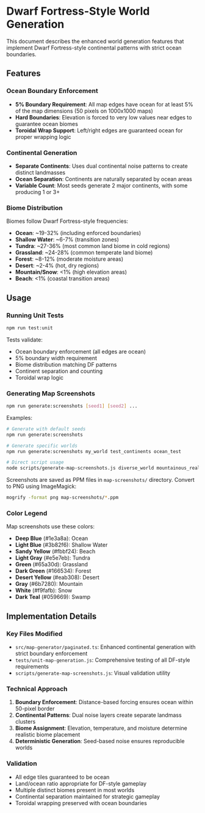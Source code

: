 # Dwarf Fortress-Style World Generation

This document describes the enhanced world generation features that implement Dwarf Fortress-style continental patterns with strict ocean boundaries.

## Features

### Ocean Boundary Enforcement
- **5% Boundary Requirement**: All map edges have ocean for at least 5% of the map dimensions (50 pixels on 1000x1000 maps)
- **Hard Boundaries**: Elevation is forced to very low values near edges to guarantee ocean biomes
- **Toroidal Wrap Support**: Left/right edges are guaranteed ocean for proper wrapping logic

### Continental Generation
- **Separate Continents**: Uses dual continental noise patterns to create distinct landmasses
- **Ocean Separation**: Continents are naturally separated by ocean areas
- **Variable Count**: Most seeds generate 2 major continents, with some producing 1 or 3+

### Biome Distribution
Biomes follow Dwarf Fortress-style frequencies:
- **Ocean**: ~19-32% (including enforced boundaries)
- **Shallow Water**: ~6-7% (transition zones)
- **Tundra**: ~27-36% (most common land biome in cold regions)
- **Grassland**: ~24-28% (common temperate land biome)
- **Forest**: ~8-12% (moderate moisture areas)
- **Desert**: ~2-4% (hot, dry regions)
- **Mountain/Snow**: <1% (high elevation areas)
- **Beach**: <1% (coastal transition areas)

## Usage

### Running Unit Tests
```bash
npm run test:unit
```

Tests validate:
- Ocean boundary enforcement (all edges are ocean)
- 5% boundary width requirement
- Biome distribution matching DF patterns
- Continent separation and counting
- Toroidal wrap logic

### Generating Map Screenshots
```bash
npm run generate:screenshots [seed1] [seed2] ...
```

Examples:
```bash
# Generate with default seeds
npm run generate:screenshots

# Generate specific worlds
npm run generate:screenshots my_world test_continents ocean_test

# Direct script usage
node scripts/generate-map-screenshots.js diverse_world mountainous_realm
```

Screenshots are saved as PPM files in `map-screenshots/` directory. Convert to PNG using ImageMagick:
```bash
mogrify -format png map-screenshots/*.ppm
```

### Color Legend
Map screenshots use these colors:
- **Deep Blue** (#1e3a8a): Ocean
- **Light Blue** (#3b82f6): Shallow Water  
- **Sandy Yellow** (#fbbf24): Beach
- **Light Gray** (#e5e7eb): Tundra
- **Green** (#65a30d): Grassland
- **Dark Green** (#166534): Forest
- **Desert Yellow** (#eab308): Desert
- **Gray** (#6b7280): Mountain
- **White** (#f9fafb): Snow
- **Dark Teal** (#059669): Swamp

## Implementation Details

### Key Files Modified
- `src/map-generator/paginated.ts`: Enhanced continental generation with strict boundary enforcement
- `tests/unit-map-generation.js`: Comprehensive testing of all DF-style requirements
- `scripts/generate-map-screenshots.js`: Visual validation utility

### Technical Approach
1. **Boundary Enforcement**: Distance-based forcing ensures ocean within 50-pixel border
2. **Continental Patterns**: Dual noise layers create separate landmass clusters
3. **Biome Assignment**: Elevation, temperature, and moisture determine realistic biome placement
4. **Deterministic Generation**: Seed-based noise ensures reproducible worlds

### Validation
- All edge tiles guaranteed to be ocean
- Land/ocean ratio appropriate for DF-style gameplay
- Multiple distinct biomes present in most worlds
- Continental separation maintained for strategic gameplay
- Toroidal wrapping preserved with ocean boundaries